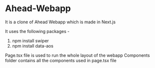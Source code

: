 # Ahead-Webapp
It is a clone of Ahead Webapp which is made in Next.js

It uses the following packages -

1) npm install swiper 
2) npm install data-aos

Page.tsx file is used to run the whole layout of the webapp
Components folder contains all the components used in page.tsx file
 
